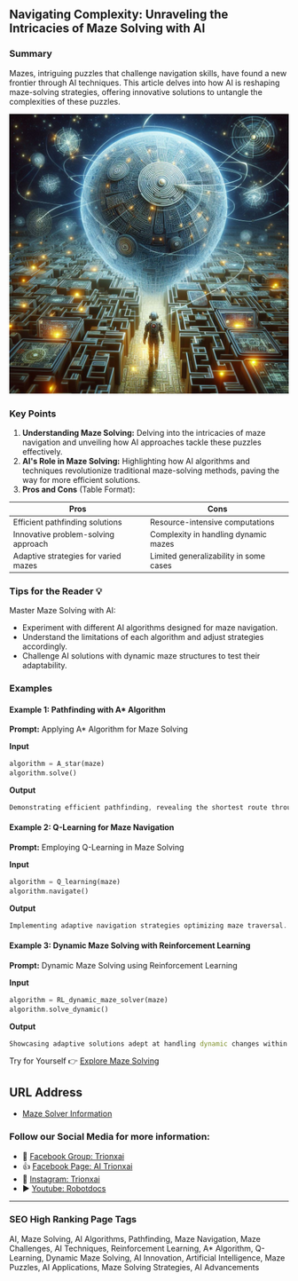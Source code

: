 ## Navigating Complexity: Unraveling the Intricacies of Maze Solving with AI

### Summary
Mazes, intriguing puzzles that challenge navigation skills, have found a new frontier through AI techniques. This article delves into how AI is reshaping maze-solving strategies, offering innovative solutions to untangle the complexities of these puzzles.

<img src="maze.webp" alt="maze">

### Key Points

1. **Understanding Maze Solving:** Delving into the intricacies of maze navigation and unveiling how AI approaches tackle these puzzles effectively.
2. **AI's Role in Maze Solving:** Highlighting how AI algorithms and techniques revolutionize traditional maze-solving methods, paving the way for more efficient solutions.
3. **Pros and Cons** (Table Format):

| Pros                                 | Cons                                |
|--------------------------------------|-------------------------------------|
| Efficient pathfinding solutions       | Resource-intensive computations     |
| Innovative problem-solving approach   | Complexity in handling dynamic mazes|
| Adaptive strategies for varied mazes  | Limited generalizability in some cases|

### Tips for the Reader 💡
Master Maze Solving with AI:
- Experiment with different AI algorithms designed for maze navigation.
- Understand the limitations of each algorithm and adjust strategies accordingly.
- Challenge AI solutions with dynamic maze structures to test their adaptability.

### Examples

#### Example 1: Pathfinding with A* Algorithm
**Prompt:** Applying A* Algorithm for Maze Solving

**Input**
```dart
algorithm = A_star(maze)
algorithm.solve()
```

**Output**
```dart
Demonstrating efficient pathfinding, revealing the shortest route through the maze.
```

#### Example 2: Q-Learning for Maze Navigation
**Prompt:** Employing Q-Learning in Maze Solving

**Input**
```dart
algorithm = Q_learning(maze)
algorithm.navigate()
```

**Output**
```dart
Implementing adaptive navigation strategies optimizing maze traversal.
```

#### Example 3: Dynamic Maze Solving with Reinforcement Learning
**Prompt:** Dynamic Maze Solving using Reinforcement Learning

**Input**
```dart
algorithm = RL_dynamic_maze_solver(maze)
algorithm.solve_dynamic()
```

**Output**
```dart
Showcasing adaptive solutions adept at handling dynamic changes within maze structures.
```

Try for Yourself 👉 <a href="https://maze.guru" target="_blank">Explore Maze Solving</a>

## URL Address
- <a href="https://maze.guru" target="_blank">Maze Solver Information</a>

### Follow our Social Media for more information:
- 📘 <a href="https://www.facebook.com/groups/trionxai" target="_blank">Facebook Group: Trionxai</a>
- 👍 <a href="https://www.facebook.com/ai.trionxai" target="_blank">Facebook Page: AI Trionxai</a>
- 📸 <a href="https://www.instagram.com/trionxai/" target="_blank">Instagram: Trionxai</a>
- ▶️ <a href="https://www.youtube.com/@robotdocs/" target="_blank">Youtube: Robotdocs</a>

<hr>

### SEO High Ranking Page Tags
AI, Maze Solving, AI Algorithms, Pathfinding, Maze Navigation, Maze Challenges, AI Techniques, Reinforcement Learning, A* Algorithm, Q-Learning, Dynamic Maze Solving, AI Innovation, Artificial Intelligence, Maze Puzzles, AI Applications, Maze Solving Strategies, AI Advancements